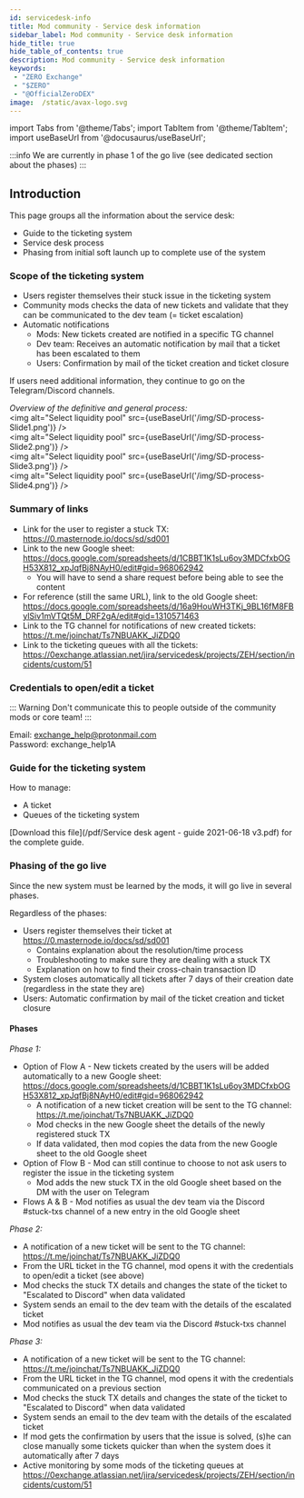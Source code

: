 ```yaml
---
id: servicedesk-info
title: Mod community - Service desk information
sidebar_label: Mod community - Service desk information
hide_title: true
hide_table_of_contents: true
description: Mod community - Service desk information
keywords:
 - "ZERO Exchange"
 - "$ZERO"
 - "@OfficialZeroDEX"
image:  /static/avax-logo.svg
---
```



import Tabs from '@theme/Tabs';
import TabItem from '@theme/TabItem';
import useBaseUrl from '@docusaurus/useBaseUrl';

:::info
We are currently in phase 1 of the go live (see dedicated section about the phases)
:::

## Introduction

This page groups all the information about the service desk:
* Guide to the ticketing system
* Service desk process 
* Phasing from initial soft launch up to complete use of the system

### Scope of the ticketing system

* Users register themselves their stuck issue in the ticketing system
* Community mods checks the data of new tickets and validate that they can be communicated to the dev team (= ticket escalation)
* Automatic notifications
  * Mods: New tickets created are notified in a specific TG channel 
  * Dev team: Receives an automatic notification by mail that a ticket has been escalated to them
  * Users: Confirmation by mail of the ticket creation and ticket closure  

If users need additional information, they continue to go on the Telegram/Discord channels.

_Overview of the definitive and general process:_  
<img alt="Select liquidity pool" src={useBaseUrl('/img/SD-process-Slide1.png')} />  
<img alt="Select liquidity pool" src={useBaseUrl('/img/SD-process-Slide2.png')} />  
<img alt="Select liquidity pool" src={useBaseUrl('/img/SD-process-Slide3.png')} />  
<img alt="Select liquidity pool" src={useBaseUrl('/img/SD-process-Slide4.png')} />  


### Summary of links

* Link for the user to register a stuck TX: https://0.masternode.io/docs/sd/sd001
* Link to the new Google sheet: https://docs.google.com/spreadsheets/d/1CBBT1K1sLu6oy3MDCfxbOGH53X812_xpJqfBj8NAyH0/edit#gid=968062942
    * You will have to send a share request before being able to see the content   
* For reference (still the same URL), link to the old Google sheet: https://docs.google.com/spreadsheets/d/16a9HouWH3TKj_9BL16fM8FBylSiv1mVTQt5M_DRF2gA/edit#gid=1310571463
* Link to the TG channel for notifications of new created tickets: https://t.me/joinchat/Ts7NBUAKK_JiZDQ0 
* Link to the ticketing queues with all the tickets: https://0exchange.atlassian.net/jira/servicedesk/projects/ZEH/section/incidents/custom/51

### Credentials to open/edit a ticket

::: Warning
Don't communicate this to people outside of the community mods or core team!
:::

Email: exchange_help@protonmail.com  
Password: exchange_help1A


### Guide for the ticketing system

How to manage:
* A ticket
* Queues of the ticketing system

[Download this file](/pdf/Service desk agent - guide 2021-06-18 v3.pdf) for the complete guide.

### Phasing of the go live

Since the new system must be learned by the mods, it will go live in several phases.

Regardless of the phases:
* Users register themselves their ticket at https://0.masternode.io/docs/sd/sd001 
  * Contains explanation about the resolution/time process
  * Troubleshooting to make sure they are dealing with a stuck TX
  * Explanation on how to find their cross-chain transaction ID
* System closes automatically all tickets after 7 days of their creation date (regardless in the state they are)
* Users: Automatic confirmation by mail of the ticket creation and ticket closure  

#### Phases

_Phase 1:_ 
* Option of Flow A - New tickets created by the users will be added automatically to a new Google sheet: https://docs.google.com/spreadsheets/d/1CBBT1K1sLu6oy3MDCfxbOGH53X812_xpJqfBj8NAyH0/edit#gid=968062942
  * A notification of a new ticket creation will be sent to the TG channel: https://t.me/joinchat/Ts7NBUAKK_JiZDQ0 
  * Mod checks in the new Google sheet the details of the newly registered stuck TX
  * If data validated, then mod copies the data from the new Google sheet to the old Google sheet
* Option of Flow B - Mod can still continue to choose to not ask users to register the issue in the ticketing system 
  * Mod adds the new stuck TX in the old Google sheet based on the DM with the user on Telegram
* Flows A & B - Mod notifies as usual the dev team via the Discord #stuck-txs channel of a new entry in the old Google sheet 

_Phase 2:_
* A notification of a new ticket will be sent to the TG channel: https://t.me/joinchat/Ts7NBUAKK_JiZDQ0 
* From the URL ticket in the TG channel, mod opens it with the credentials to open/edit a ticket (see above)
* Mod checks the stuck TX details and changes the state of the ticket to "Escalated to Discord" when data validated
* System sends an email to the dev team with the details of the escalated ticket
* Mod notifies as usual the dev team via the Discord #stuck-txs channel 

_Phase 3:_
* A notification of a new ticket will be sent to the TG channel: https://t.me/joinchat/Ts7NBUAKK_JiZDQ0 
* From the URL ticket in the TG channel, mod opens it with the credentials communicated on a previous section
* Mod checks the stuck TX details and changes the state of the ticket to "Escalated to Discord" when data validated
* System sends an email to the dev team with the details of the escalated ticket
* If mod gets the confirmation by users that the issue is solved, (s)he can close manually some tickets quicker than when the system does it automatically after 7 days 
* Active monitoring by some mods of the ticketing queues at https://0exchange.atlassian.net/jira/servicedesk/projects/ZEH/section/incidents/custom/51
